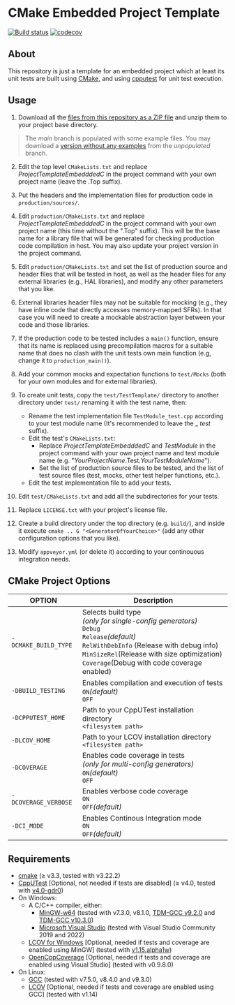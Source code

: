 
CMake Embedded Project Template
===========
[![Build status](https://ci.appveyor.com/api/projects/status/7hr9hgjg3qknrsed/branch/main?svg=true)](https://ci.appveyor.com/project/jgonzalezdr/projecttemplateembeddedc/branch/main)
[![codecov](https://codecov.io/gh/jgonzalezdr/ProjectTemplateEmbeddedC/branch/main/graph/badge.svg)](https://codecov.io/gh/jgonzalezdr/ProjectTemplateEmbeddedC)
## About

This repository is just a template for an embedded project which at least its unit tests are built using [CMake](https://cmake.org/), and using [cpputest](http://cpputest.github.io/) for unit test execution.

## Usage

1.  Download all the [files from this repository as a ZIP file](https://github.com/jgonzalezdr/projecttemplateembedded/archive/main.zip) and unzip them to your project base directory.

> The _main_ branch is populated with some example files. You may download a [version without any examples](https://github.com/jgonzalezdr/projecttemplatelib/archive/unpopulated.zip) from the _unpopulated_ branch.

2. Edit the top level `CMakeLists.txt` and replace _ProjectTemplateEmbedddedC_ in the project command with your own project name (leave the .Top suffix).

3. Put the headers and the implementation files for production code in `production/sources/`.

4. Edit `production/CMakeLists.txt` and replace _ProjectTemplateEmbedddedC_ in the project command with your own project name (this time without the ".Top" suffix). This will be the base name for a library file that will be generated for checking production code compilation in host. You may also update your project version in the project command.

5. Edit `production/CMakeLists.txt` and set the list of production source and header files that will be tested in host, as well as the header files for any external libraries (e.g., HAL libraries), and modify any other parameters that you like.

6. External libraries header files may not be suitable for mocking (e.g., they have inline code that directly accesses memory-mapped SFRs). In that case you will need to create a mockable abstraction layer between your code and those libraries.

7. If the production code to be tested includes a `main()` function, ensure that its name is replaced using precompilation macros for a suitable name that does no clash with the unit tests own main function (e.g, change it to `production_main()`).

7. Add your common mocks and expectation functions to `test/Mocks` (both for your own modules and for external libraries).

8. To create unit tests, copy the `test/TestTemplate/` directory to another directory under `test/` renaming it with the test name, then:
   - Rename the test implementation file `TestModule_test.cpp` according to your test module name (It's recommended to leave the _ _test_ suffix).
   - Edit the test's `CMakeLists.txt`:
       - Replace _ProjectTemplateEmbedddedC_ and _TestModule_ in the project command with your own project name and test module name (e.g. "_YourProjectName_.Test._YourTestModuleName_").
       - Set the list of production source files to be tested, and the list of test source files (test, mocks, other test helper functions, etc.).
   - Edit the test implementation file to add your tests.

9. Edit `test/CMakeLists.txt` and add all the subdirectories for your tests.

11. Replace `LICENSE.txt` with your project's license file.

12. Create a build directory under the top directory (e.g. `build/`), and inside it execute `cmake .. G "<GeneratorOfYourChoice>"` (add any other configuration options that you like).

13. Modify `appveyor.yml` (or delete it) according to your continouous integration needs.

## CMake Project Options

| OPTION                | Description |
| -                     | - |
| `-DCMAKE_BUILD_TYPE`  | Selects build type<br>_(only for single-config generators)_<br>`Debug`<br>`Release`_(default)_<br>`RelWithDebInfo` (Release with debug info)<br>`MinSizeRel`(Release with size optimization)<br> `Coverage`(Debug with code coverage enabled) |
| `-DBUILD_TESTING`     | Enables compilation and execution of tests<br>`ON`_(default)_<br>`OFF` |
| `-DCPPUTEST_HOME`     | Path to your CppUTest installation directory<br>`<filesystem path>` |
| `-DLCOV_HOME`         | Path to your LCOV installation directory<br>`<filesystem path>` |
| `-DCOVERAGE`          | Enables code coverage in tests<br>_(only for multi-config generators)_<br>`ON`_(default)_<br>`OFF` |
| `-DCOVERAGE_VERBOSE`  | Enables verbose code coverage<br>`ON`<br>`OFF`_(default)_ |
| `-DCI_MODE`           | Enables Continous Integration mode<br>`ON`<br>`OFF`_(default)_ |

## Requirements

- [cmake](https://cmake.org/) (≥ v3.3, tested with v3.22.2)
- [CppUTest](http://cpputest.github.io/) [Optional, not needed if tests are disabled] (≥ v4.0, tested with [v4.0-gdr0](https://github.com/jgonzalezdr/cpputest/releases/tag/v4.0-gdr0))
- On Windows:
  - A C/C++ compiler, either:
    - [MinGW-w64](https://sourceforge.net/projects/mingw-w64/) (tested with v7.3.0, v8.1.0, [TDM-GCC v9.2.0](https://jmeubank.github.io/tdm-gcc/download/) and [TDM-GCC v10.3.0](https://jmeubank.github.io/tdm-gcc/download/))
    - [Microsoft Visual Studio](https://www.visualstudio.com/es/downloads/) (tested with Visual Studio Community 2019 and 2022)
  - [LCOV for Windows](https://github.com/jgonzalezdr/lcov/releases) [Optional, needed if tests and coverage are enabled using MinGW] (tested with [v1.15.alpha1w](https://github.com/jgonzalezdr/lcov/releases/download/v1.15.alpha1w/lcov-v1.15.alpha1w.zip))
  - [OpenCppCoverage](https://github.com/OpenCppCoverage/OpenCppCoverage) [Optional, needed if tests and coverage are enabled using Visual Studio] (tested with v0.9.8.0)
- On Linux:
  - [GCC](https://gcc.gnu.org/) (tested with v7.5.0, v8.4.0 and v9.3.0)
  - [LCOV](http://ltp.sourceforge.net/coverage/lcov.php) [Optional, needed if tests and coverage are enabled using GCC] (tested with v1.14)
